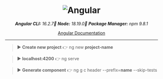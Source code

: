<div align="center">

# ![Angular](https://img.shields.io/badge/angular-%23DD0031.svg?style=for-the-badge&logo=angular&logostyle=wcolor:hite)

_**Angular CLI:** 16.2.7🔺 **Node:** 18.19.0🔺 **Package Manager:** npm 9.8.1_

[Angular Documentation](https://angular.io/guide/cheatsheet)

---

</div>

> ▶ **Create new project** 👉 ng new **project-name**

> ▶ **localhost:4200** 👉 ng serve

> ▶ **Generate component** 👉 ng g c header --prefix=**name** --skip-tests
